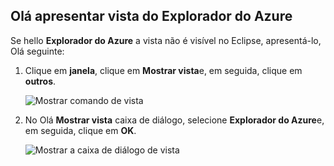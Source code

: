 ## <a name="display-hello-azure-explorer-view"></a>Olá apresentar vista do Explorador do Azure

Se hello **Explorador do Azure** a vista não é visível no Eclipse, apresentá-lo, Olá seguinte:

1. Clique em **janela**, clique em **Mostrar vista**e, em seguida, clique em **outros**.

   ![Mostrar comando de vista](./media/azure-toolkit-for-eclipse-show-azure-explorer/show-az-exp-01.png)

2. No Olá **Mostrar vista** caixa de diálogo, selecione **Explorador do Azure**e, em seguida, clique em **OK**.

   ![Mostrar a caixa de diálogo de vista](./media/azure-toolkit-for-eclipse-show-azure-explorer/show-az-exp-02.png)

